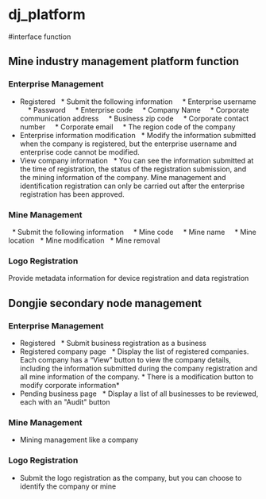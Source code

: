 # dj_platform

#interface function

## Mine industry management platform function

### Enterprise Management
* Registered
  * Submit the following information
    * Enterprise username
    * Password
    * Enterprise code
    * Company Name
    * Corporate communication address
    * Business zip code
    * Corporate contact number
    * Corporate email
    * The region code of the company
* Enterprise information modification
  * Modify the information submitted when the company is registered, but the enterprise username and enterprise code cannot be modified.
* View company information
  * You can see the information submitted at the time of registration, the status of the registration submission, and the mining information of the company. Mine management and identification registration can only be carried out after the enterprise registration has been approved.

### Mine Management
  * Submit the following information
    * Mine code
    * Mine name
    * Mine location
  * Mine modification
  * Mine removal
  
### Logo Registration

Provide metadata information for device registration and data registration

## Dongjie secondary node management

### Enterprise Management
* Registered
  * Submit business registration as a business
* Registered company page
  * Display the list of registered companies. Each company has a “View” button to view the company details, including the information submitted during the company registration and all mine information of the company. * There is a modification button to modify corporate information*
* Pending business page
  * Display a list of all businesses to be reviewed, each with an "Audit" button

### Mine Management
* Mining management like a company

### Logo Registration
* Submit the logo registration as the company, but you can choose to identify the company or mine
